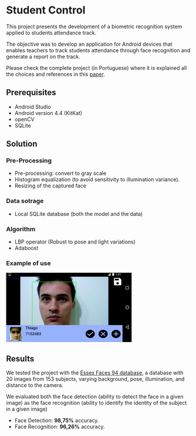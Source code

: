 
# Student Control

This project presents the development of a biometric recognition system applied to students attendance track. 

The objective was to develop an application for Android devices that enables teachers to track students attendance through face recognition and generate a report on the track.

Please check the complete project (in Portuguese) where it is explained all the choices and references in this [paper](http://www.tcc.sc.usp.br/tce/disponiveis/18/180450/tce-11012017-172542/?&lang=br).


## Prerequisites
- Android Studio
- Android version 4.4 (KitKat)
- openCV
- SQLite


## Solution

### Pre-Processing
- Pre-processing: convert to gray scale
- Histogram equalization (to avoid sensitivity to illumination variance).
- Resizing of the captured face

### Data sotrage
- Local SQLite database (both the model and the data)

### Algorithm
- LBP operator (Robust to pose and light variations)
- Adaboost

### Example of use

<img src="resources/App-Image.jpg">

## Results
We tested the project with the [Essex Faces 94 database](https://cswww.essex.ac.uk/mv/allfaces/faces94.html), a database with 20 images from 153 subjects,
varying background, pose, illumination, and distance to the camera.

We evaluated both the face detection (ability to detect the face in a given image) as the face recognition (ability to identify the identity of the subject in a given image)

- Face Detection: **98,75%** accuracy.
- Face Recognition: **96,26%** accuracy.